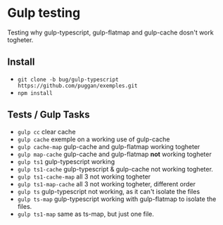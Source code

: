 # Gulp testing
Testing why gulp-typescript, gulp-flatmap and gulp-cache dosn't work togheter.

## Install
* `git clone -b bug/gulp-typescript https://github.com/puggan/exemples.git`
* `npm install`

## Tests / Gulp Tasks
* `gulp cc` clear cache
* `gulp cache` exemple on a working use of gulp-cache
* `gulp cache-map` gulp-cache and gulp-flatmap working togheter
* `gulp map-cache` gulp-cache and gulp-flatmap **not** working togheter
* `gulp ts1` gulp-typescript working
* `gulp ts1-cache` gulp-typescript & gulp-cache not working togheter.
* `gulp ts1-cache-map` all 3 not working togheter
* `gulp ts1-map-cache` all 3 not working togheter, different order
* `gulp ts` gulp-typescript not working, as it can't isolate the files
* `gulp ts-map` gulp-typescript working with gulp-flatmap to isolate the files.
* `gulp ts1-map` same as ts-map, but just one file.
